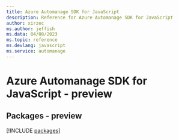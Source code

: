 ```yaml
---
title: Azure Automanage SDK for JavaScript
description: Reference for Azure Automanage SDK for JavaScript
author: xirzec
ms.author: jeffish
ms.data: 04/08/2023
ms.topic: reference
ms.devlang: javascript
ms.service: automanage
---
```

# Azure Automanage SDK for JavaScript - preview
## Packages - preview
[!INCLUDE [packages](automanage-index.md)]
